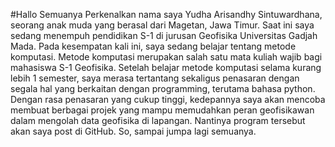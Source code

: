 #Hallo Semuanya
Perkenalkan nama saya Yudha Arisandhy Sintuwardhana, seorang anak muda yang berasal dari Magetan, Jawa Timur. Saat ini saya sedang menempuh pendidikan S-1 di jurusan Geofisika Universitas Gadjah Mada. Pada kesempatan kali ini, saya sedang belajar tentang metode komputasi. Metode komputasi merupakan salah satu mata kuliah wajib bagi mahasiswa S-1 Geofisika. Setelah belajar metode komputasi selama kurang lebih 1 semester, saya merasa tertantang sekaligus penasaran dengan segala hal yang berkaitan dengan programming, terutama bahasa python. Dengan rasa penasaran yang cukup tinggi, kedepannya saya akan mencoba membuat berbagai projek yang mampu memudahkan peran geofisikawan dalam mengolah data geofisika di lapangan. Nantinya program tersebut akan saya post di GitHub. So, sampai jumpa lagi semuanya.
